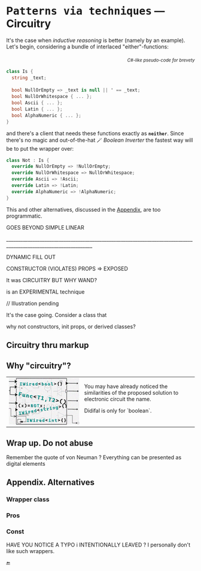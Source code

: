 # P<samp>atterns via techniques</samp> &mdash; Circuitry

It's the case when _inductive reasoning_ is better (namely by an example). Let's begin, considering a bundle of interlaced "either"-functions:

<div align="right"><sub><i>C#-like pseudo-code for brevety</i></sub></div>

```csharp
class Is {
  string _text;

  bool NullOrEmpty => _text is null || ' == _text;
  bool NullOrWhitespace { ... };
  bool Ascii { ... };
  bool Latin { ... };
  bool AlphaNumeric { ... };
}

```

and there's a client that needs these functions exactly as **`neither`**. Since there's no magic and out-of-the-hat 🪄 _Boolean Inverter_ the fastest way will be to put the wrapper over:

```csharp
class Not : Is {
  override NullOrEmpty => !NullOrEmpty;
  override NullOrWhitespace => NullOrWhitespace;
  override Ascii => !Ascii;
  override Latin => !Latin;
  override AlphaNumeric => !AlphaNumeric;
}
```

This and other alternatives, discussed in the [Appendix](#appendix), are too programmatic.

GOES BEYOND SIMPLE LINEAR

\__________________________________________________________________________________________________________________


DYNAMIC FILL OUT

CONSTRUCTOR (VIOLATES)
   PROPS => EXPOSED

It was CIRCUITRY BUT WHY WAND?


is an EXPERIMENTAL technique

// Illustration pending

It's the case going. Consider a class that 

why not 
constructors, init props, or derived classes?

## Circuitry thru markup

## <a id="why-circuitry" /> Why "circuitry"?

<table><tr valign="top"><td width="40%"><img alt="&nbsp;electrical circuit collage" src="../../../_rsc/img/illus/Circuitry.jpg" /></td><td>
  <p>You may have already noticed the similarities of the proposed solution to electronic circuit the name.</p>
  <p>Didifal is only for `boolean`.</p>
</td></tr>
</table>

## Wrap up. Do not abuse

Remember the quote of von Neuman ?
Everything can be presented as digital elements 

## Appendix. Alternatives

<a id="appendix" />

### Wrapper class

### Pros 

### Const

HAVE YOU NOTICE A TYPO i INTENTIONALLY LEAVED ? I personally don't like such wrappers.

🔚
